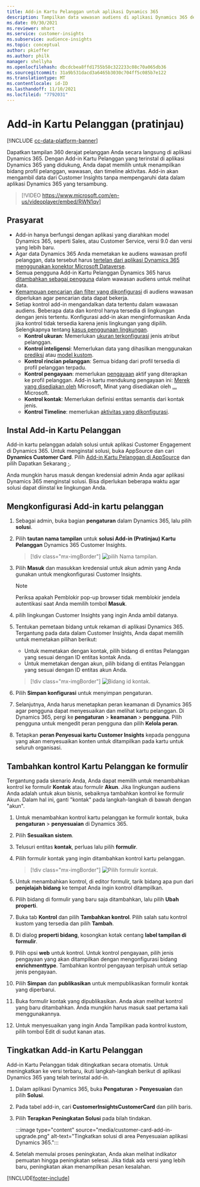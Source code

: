 ```yaml
---
title: Add-in Kartu Pelanggan untuk aplikasi Dynamics 365
description: Tampilkan data wawasan audiens di aplikasi Dynamics 365 dengan add-in ini.
ms.date: 09/30/2021
ms.reviewer: mhart
ms.service: customer-insights
ms.subservice: audience-insights
ms.topic: conceptual
author: pkieffer
ms.author: philk
manager: shellyha
ms.openlocfilehash: dbcdcbea8ffd1755b58c322233c08c70a065db36
ms.sourcegitcommit: 31a9b531dacd3a6465b3030c704ff5c085b7e122
ms.translationtype: MT
ms.contentlocale: id-ID
ms.lasthandoff: 11/10/2021
ms.locfileid: "7792031"
---
```

# <a name="customer-card-add-in-preview"></a>Add-in Kartu Pelanggan (pratinjau)

[!INCLUDE [cc-data-platform-banner](../includes/cc-data-platform-banner.md)]

Dapatkan tampilan 360 derajat pelanggan Anda secara langsung di aplikasi Dynamics 365. Dengan Add-in Kartu Pelanggan yang terinstal di aplikasi Dynamics 365 yang didukung, Anda dapat memilih untuk menampilkan bidang profil pelanggan, wawasan, dan timeline aktivitas. Add-in akan mengambil data dari Customer Insights tanpa mempengaruhi data dalam aplikasi Dynamics 365 yang tersambung.

> [!VIDEO https://www.microsoft.com/en-us/videoplayer/embed/RWN1qv]

## <a name="prerequisites"></a>Prasyarat

- Add-in hanya berfungsi dengan aplikasi yang diarahkan model Dynamics 365, seperti Sales, atau Customer Service, versi 9.0 dan versi yang lebih baru.
- Agar data Dynamics 365 Anda memetakan ke audiens wawasan profil pelanggan, data tersebut harus [tertelan dari aplikasi Dynamics 365 menggunakan konektor Microsoft Dataverse](connect-power-query.md).
- Semua pengguna Add-in Kartu Pelanggan Dynamics 365 harus [ditambahkan sebagai pengguna](permissions.md) dalam wawasan audiens untuk melihat data.
- [Kemampuan pencarian dan filter yang dikonfigurasi](search-filter-index.md) di audiens wawasan diperlukan agar pencarian data dapat bekerja.
- Setiap kontrol add-in mengandalkan data tertentu dalam wawasan audiens. Beberapa data dan kontrol hanya tersedia di lingkungan dengan jenis tertentu. Konfigurasi add-in akan menginformasikan Anda jika kontrol tidak tersedia karena jenis lingkungan yang dipilih. Selengkapnya tentang [kasus penggunaan lingkungan](work-with-business-accounts.md).
  - **Kontrol ukuran**: Memerlukan [ukuran terkonfigurasi](measures.md) jenis atribut pelanggan.
  - **Kontrol inteligensi**: Memerlukan data yang dihasilkan menggunakan [prediksi](predictions.md) atau [model kustom](custom-models.md).
  - **Kontrol rincian pelanggan**: Semua bidang dari profil tersedia di profil pelanggan terpadu.
  - **Kontrol pengayaan**: memerlukan [pengayaan](enrichment-hub.md) aktif yang diterapkan ke profil pelanggan. Add-in kartu mendukung pengayaan ini: [Merek yang disediakan oleh](enrichment-microsoft.md) Microsoft, Minat yang disediakan oleh [...](enrichment-microsoft.md) Microsoft.
  - **Kontrol kontak**: Memerlukan definisi entitas semantis dari kontak jenis.
  - **Kontrol Timeline**: memerlukan [aktivitas yang dikonfigurasi](activities.md).

## <a name="install-the-customer-card-add-in"></a>Instal Add-in Kartu Pelanggan

Add-in kartu pelanggan adalah solusi untuk aplikasi Customer Engagement di Dynamics 365. Untuk menginstal solusi, buka AppSource dan cari **Dynamics Customer Card**. Pilih [Add-in Kartu Pelanggan di AppSource](https://appsource.microsoft.com/product/dynamics-365/mscrm.dynamics_365_customer_insights_customer_card_addin?tab=Overview) dan pilih Dapatkan Sekarang [·](https://appsource.microsoft.com/product/dynamics-365/mscrm.dynamics_365_customer_insights_customer_card_addin?tab=Overview).

Anda mungkin harus masuk dengan kredensial admin Anda agar aplikasi Dynamics 365 menginstal solusi. Bisa diperlukan beberapa waktu agar solusi dapat diinstal ke lingkungan Anda.

## <a name="configure-the-customer-card-add-in"></a>Mengkonfigurasi Add-in kartu pelanggan

1. Sebagai admin, buka bagian **pengaturan** dalam Dynamics 365, lalu pilih **solusi**.

1. Pilih **tautan nama tampilan** untuk **solusi Add-in (Pratinjau) Kartu Pelanggan** Dynamics 365 Customer Insights.

   > [!div class="mx-imgBorder"]
   > ![pilih Nama tampilan.](media/select-display-name.png "pilih Nama tampilan.")

1. Pilih **Masuk** dan masukkan kredensial untuk akun admin yang Anda gunakan untuk mengkonfigurasi Customer Insights.

   > [!NOTE]
   > Periksa apakah Pemblokir pop-up browser tidak memblokir jendela autentikasi saat Anda memilih tombol **Masuk**.

1. pilih lingkungan Customer Insights yang ingin Anda ambil datanya.

1. Tentukan pemetaan bidang untuk rekaman di aplikasi Dynamics 365. Tergantung pada data dalam Customer Insights, Anda dapat memilih untuk memetakan pilihan berikut:
   - Untuk memetakan dengan kontak, pilih bidang di entitas Pelanggan yang sesuai dengan ID entitas kontak Anda.
   - Untuk memetakan dengan akun, pilih bidang di entitas Pelanggan yang sesuai dengan ID entitas akun Anda.

   > [!div class="mx-imgBorder"]
   > ![Bidang id kontak.](media/contact-id-field.png "Bidang id kontak.")

1. Pilih **Simpan konfigurasi** untuk menyimpan pengaturan.

1. Selanjutnya, Anda harus menetapkan peran keamanan di Dynamics 365 agar pengguna dapat menyesuaikan dan melihat kartu pelanggan. Di Dynamics 365, pergi ke **pengaturan** > **keamanan** > **pengguna**. Pilih pengguna untuk mengedit peran pengguna dan pilih **Kelola peran**.

1. Tetapkan **peran Penyesuai kartu Customer Insights** kepada pengguna yang akan menyesuaikan konten untuk ditampilkan pada kartu untuk seluruh organisasi.

## <a name="add-customer-card-controls-to-forms"></a>Tambahkan kontrol Kartu Pelanggan ke formulir

Tergantung pada skenario Anda, Anda dapat memilih untuk menambahkan kontrol ke formulir **Kontak** atau formulir **Akun**. Jika lingkungan audiens Anda adalah untuk akun bisnis, sebaiknya tambahkan kontrol ke formulir Akun. Dalam hal ini, ganti "kontak" pada langkah-langkah di bawah dengan "akun".

1. Untuk menambahkan kontrol kartu pelanggan ke formulir kontak, buka **pengaturan** > **penyesuaian** di Dynamics 365.

1. Pilih **Sesuaikan sistem**.

1. Telusuri entitas **kontak**, perluas lalu pilih **formulir**.

1. Pilih formulir kontak yang ingin ditambahkan kontrol kartu pelanggan.

    > [!div class="mx-imgBorder"]
    > ![Pilih formulir kontak.](media/contact-active-forms.png "Pilih formulir kontak.")

1. Untuk menambahkan kontrol, di editor formulir, tarik bidang apa pun dari **penjelajah bidang** ke tempat Anda ingin kontrol ditampilkan.

1. Pilih bidang di formulir yang baru saja ditambahkan, lalu pilih **Ubah properti**.

1. Buka tab **Kontrol** dan pilih **Tambahkan kontrol**. Pilih salah satu kontrol kustom yang tersedia dan pilih **Tambah**.

1. Di dialog **properti bidang**, kosongkan kotak centang **label tampilan di formulir**.

1. Pilih opsi **web** untuk kontrol. Untuk kontrol pengayaan, pilih jenis pengayaan yang akan ditampilkan dengan mengonfigurasi bidang **enrichmenttype**. Tambahkan kontrol pengayaan terpisah untuk setiap jenis pengayaan.

1. Pilih **Simpan** dan **publikasikan** untuk mempublikasikan formulir kontak yang diperbarui.

1. Buka formulir kontak yang dipublikasikan. Anda akan melihat kontrol yang baru ditambahkan. Anda mungkin harus masuk saat pertama kali menggunakannya.

1. Untuk menyesuaikan yang ingin Anda Tampilkan pada kontrol kustom, pilih tombol Edit di sudut kanan atas.

## <a name="upgrade-customer-card-add-in"></a>Tingkatkan Add-in Kartu Pelanggan

Add-in Kartu Pelanggan tidak ditingkatkan secara otomatis. Untuk meningkatkan ke versi terbaru, ikuti langkah-langkah berikut di aplikasi Dynamics 365 yang telah terinstal add-in.

1. Dalam aplikasi Dynamics 365, buka **Pengaturan** > **Penyesuaian** dan pilih **Solusi**.

1. Pada tabel add-in, cari **CustomerInsightsCustomerCard** dan pilih baris.

1. Pilih **Terapkan Peningkatan Solusi** pada bilah tindakan.

   :::image type="content" source="media/customer-card-add-in-upgrade.png" alt-text="Tingkatkan solusi di area Penyesuaian aplikasi Dynamics 365.":::

1. Setelah memulai proses peningkatan, Anda akan melihat indikator pemuatan hingga peningkatan selesai. Jika tidak ada versi yang lebih baru, peningkatan akan menampilkan pesan kesalahan.


[!INCLUDE[footer-include](../includes/footer-banner.md)]

